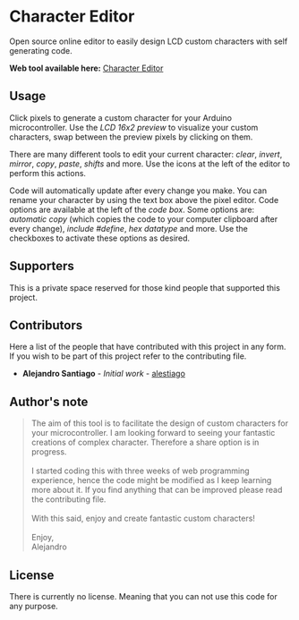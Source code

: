# Character Editor
Open source online editor to easily design LCD custom characters with self generating code.

**Web tool available here:** [Character Editor](https://www.chareditor.com)

## Usage
Click pixels to generate a custom character for your Arduino microcontroller. Use the *LCD 16x2 preview* to visualize your custom characters, swap between the preview pixels by clicking on them.

There are many different tools to edit your current character: *clear*, *invert*, *mirror*, *copy*, *paste*, *shifts* and more.
Use the icons at the left of the editor to perform this actions.

Code will automatically update after every change you make. You can rename your character by using the text box above the
pixel editor. Code options are available at the left of the *code box*. Some options are: *automatic copy* (which copies the code to your computer clipboard after every change), *include #define*, *hex datatype* and more. Use the checkboxes to activate these options as desired.

## Supporters
This is a private space reserved for those kind people that supported this project.

## Contributors
Here a list of the people that have contributed with this project in any form. If you wish to be part of this project refer to the contributing file.

* **Alejandro Santiago** - *Initial work* - [alestiago](https://github.com/alestiago)

## Author's note
> The aim of this tool is to facilitate the design of custom characters for your microcontroller. I am looking forward to seeing your fantastic creations of complex character. Therefore a share option is in progress. <br><br> I started coding this with three weeks of web programming experience, hence the code might be modified as I keep learning more about it. If you find anything that can be improved please read the contributing file. <br><br> With this said, enjoy and create fantastic custom characters! <br><br> Enjoy, <br> Alejandro

## License
There is currently no license. Meaning that you can not use this code for any purpose.

